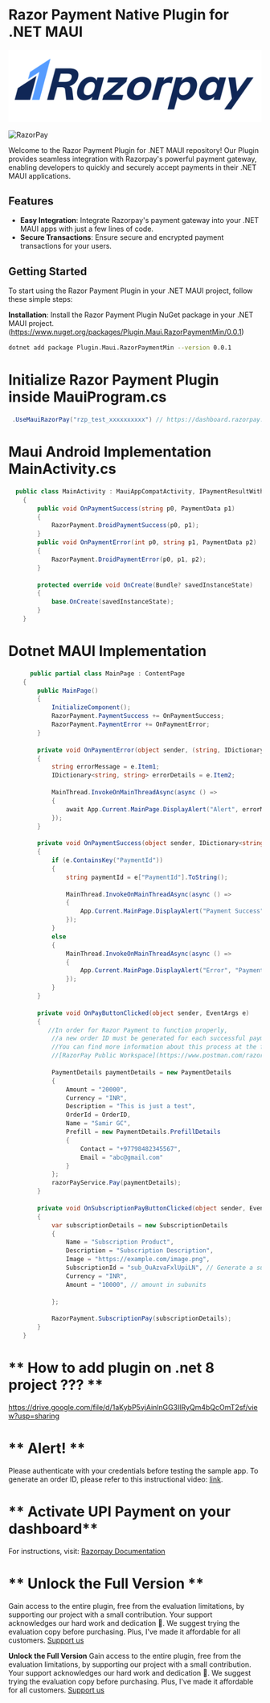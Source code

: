 # Razor Payment Native Plugin for .NET MAUI

![RazorPay](https://raw.githubusercontent.com/samirgcofficial/RazorPaymentMaui/main/Images/razorpay.png)

![RazorPay](https://github.com/samirgcofficial/RazorPaymentMaui/assets/55045516/fc487275-90f4-4117-859d-6ee8ca586f8c)

Welcome to the Razor Payment Plugin for .NET MAUI repository! Our Plugin provides seamless integration with Razorpay's powerful payment gateway, enabling developers to quickly and securely accept payments in their .NET MAUI applications.

## Features

- **Easy Integration**: Integrate Razorpay's payment gateway into your .NET MAUI apps with just a few lines of code.
- **Secure Transactions**: Ensure secure and encrypted payment transactions for your users.

## Getting Started

To start using the Razor Payment Plugin in your .NET MAUI project, follow these simple steps:

 **Installation**: Install the Razor Payment Plugin NuGet package in your .NET MAUI project. (https://www.nuget.org/packages/Plugin.Maui.RazorPaymentMin/0.0.1)
   ```sh
   dotnet add package Plugin.Maui.RazorPaymentMin --version 0.0.1 
```

# Initialize Razor Payment Plugin inside MauiProgram.cs
```csharp
 .UseMauiRazorPay("rzp_test_xxxxxxxxxx") // https://dashboard.razorpay.com/app/website-app-settings/api-keys
```

# Maui Android Implementation MainActivity.cs
```csharp
  public class MainActivity : MauiAppCompatActivity, IPaymentResultWithDataListener
    {
        public void OnPaymentSuccess(string p0, PaymentData p1)
        {
            RazorPayment.DroidPaymentSuccess(p0, p1);
        }
        public void OnPaymentError(int p0, string p1, PaymentData p2)
        {
            RazorPayment.DroidPaymentError(p0, p1, p2);
        }

        protected override void OnCreate(Bundle? savedInstanceState)
        {
            base.OnCreate(savedInstanceState);
        }
    }
```

# Dotnet MAUI Implementation 
```csharp
      public partial class MainPage : ContentPage
    {
        public MainPage()
        {
            InitializeComponent();
            RazorPayment.PaymentSuccess += OnPaymentSuccess;
            RazorPayment.PaymentError += OnPaymentError;
        }

        private void OnPaymentError(object sender, (string, IDictionary<string, string>) e)
        {
            string errorMessage = e.Item1;
            IDictionary<string, string> errorDetails = e.Item2;

            MainThread.InvokeOnMainThreadAsync(async () =>
            {
                await App.Current.MainPage.DisplayAlert("Alert", errorMessage, "Ok");
            });
        }

        private void OnPaymentSuccess(object sender, IDictionary<string, object> e)
        {
            if (e.ContainsKey("PaymentId"))
            {
                string paymentId = e["PaymentId"].ToString();

                MainThread.InvokeOnMainThreadAsync(async () =>
                {
                    App.Current.MainPage.DisplayAlert("Payment Success", $"Payment ID: {paymentId}", "Ok");
                });
            }
            else
            {
                MainThread.InvokeOnMainThreadAsync(async () =>
                {
                    App.Current.MainPage.DisplayAlert("Error", "Payment ID not found", "Ok");
                });
            }
        }

        private void OnPayButtonClicked(object sender, EventArgs e)
        {
           //In order for Razor Payment to function properly,
            //a new order ID must be generated for each successful payment made.
            //You can find more information about this process at the following link:
            //[RazorPay Public Workspace](https://www.postman.com/razorpaydev/workspace/razorpay-public-workspace/folder/12492020-91450029-1c52-4375-8033-39ca4c2d0a8c).

            PaymentDetails paymentDetails = new PaymentDetails
            {
                Amount = "20000",
                Currency = "INR",
                Description = "This is just a test",
                OrderId = OrderID,
                Name = "Samir GC",
                Prefill = new PaymentDetails.PrefillDetails
                {
                    Contact = "+97798482345567",
                    Email = "abc@gmail.com"
                }
            };
            razorPayService.Pay(paymentDetails);
        }

        private void OnSubscriptionPayButtonClicked(object sender, EventArgs e)
        {
            var subscriptionDetails = new SubscriptionDetails
            {
                Name = "Subscription Product",
                Description = "Subscription Description",
                Image = "https://example.com/image.png",
                SubscriptionId = "sub_OuAzvaFxlUpiLN", // Generate a subscription id from backend
                Currency = "INR",
                Amount = "10000", // amount in subunits

            };

            RazorPayment.SubscriptionPay(subscriptionDetails);
        }
    }

```
# ** How to add plugin on .net 8 project ???  **
https://drive.google.com/file/d/1aKybP5vjAinlnGG3IlRyQm4bQcOmT2sf/view?usp=sharing


# ** Alert! **
Please authenticate with your credentials before testing the sample app. To generate an order ID, please refer to this instructional video: [link](https://drive.google.com/file/d/1q16mLdK4ZdmLHQ-SVPm-cuDfPHkwuPlk/view?usp=sharing).

# ** Activate UPI Payment on your dashboard**
For instructions, visit: [Razorpay Documentation](https://razorpay.com/docs/payments/smart-collect/create/)


# ** Unlock the Full Version **
Gain access to the entire plugin, free from the evaluation limitations, by supporting our project with a small contribution. Your support acknowledges our hard work and dedication 🥰. We suggest trying the evaluation copy before purchasing. Plus, I've made it affordable for all customers.
[Support us](https://www.buymeacoffee.com/samirgc/e/222788)


**Unlock the Full Version**
Gain access to the entire plugin, free from the evaluation limitations, by supporting our project with a small contribution. Your support acknowledges our hard work and dedication 🥰. We suggest trying the evaluation copy before purchasing. Plus, I've made it affordable for all customers.
[Support us](https://www.buymeacoffee.com/samirgc/e/222788)
